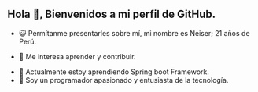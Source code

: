 ## Hola 👋, Bienvenidos a mi perfil de GitHub.

- 😺 Permítanme presentarles sobre mí, mi nombre es Neiser; 21 años de Perú.
* 👀 Me interesa aprender y contribuir.
+ 🌱 Actualmente estoy aprendiendo Spring boot Framework.
+ 🤖 Soy un programador apasionado y entusiasta de la tecnología.
